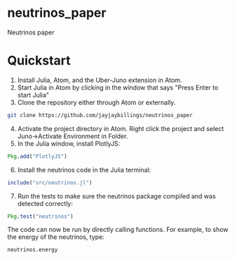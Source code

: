 # neutrinos_paper
Neutrinos paper

# Quickstart

1. Install Julia, Atom, and the Uber-Juno extension in Atom.
2. Start Julia in Atom by clicking in the window that says "Press Enter to start Julia"
3. Clone the repository either through Atom or externally.
```bash
git clone https://github.com/jayjaybillings/neutrinos_paper
```
4. Activate the project directory in Atom. Right click the project and select Juno->Activate Environment in Folder.
5. In the Julia window, install PlotlyJS:
```julia
Pkg.add("PlotlyJS")
```
6. Install the neutrinos code in the Julia terminal:
```julia
include("src/neutrinos.jl")
```
7. Run the tests to make sure the neutrinos package compiled and was detected correctly:
```julia
Pkg.test("neutrinos")
```

The code can now be run by directly calling functions. For example, to show the energy of the neutrinos, type:
```julia
neutrinos.energy
```
